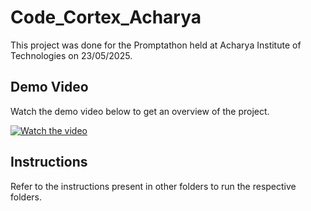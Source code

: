 # Code_Cortex_Acharya

This project was done for the Promptathon held at Acharya Institute of Technologies on 23/05/2025.

## Demo Video
Watch the demo video below to get an overview of the project.

[![Watch the video](https://github.com/Saishivram/Code_Cortex_Acharya/raw/main/assests/your-thumbnail-image.png)](https://github.com/Saishivram/Code_Cortex_Acharya/raw/main/assests/Screen%20Recording%202025-03-25%20150326.mp4)


## Instructions
Refer to the instructions present in other folders to run the respective folders.
